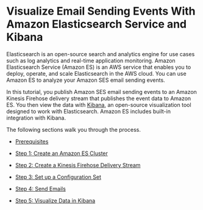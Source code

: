 # Visualize Email Sending Events With Amazon Elasticsearch Service and Kibana<a name="event-publishing-elasticsearch"></a>

Elasticsearch is an open\-source search and analytics engine for use cases such as log analytics and real\-time application monitoring\. Amazon Elasticsearch Service \(Amazon ES\) is an AWS service that enables you to deploy, operate, and scale Elasticsearch in the AWS cloud\. You can use Amazon ES to analyze your Amazon SES email sending events\. 

In this tutorial, you publish Amazon SES email sending events to an Amazon Kinesis Firehose delivery stream that publishes the event data to Amazon ES\. You then view the data with [Kibana](https://www.elastic.co/products/kibana), an open\-source visualization tool designed to work with Elasticsearch\. Amazon ES includes built\-in integration with Kibana\. 

The following sections walk you through the process\.

+ [Prerequisites](event-publishing-elasticsearch-prerequisites.md)

+ [Step 1: Create an Amazon ES Cluster](event-publishing-elasticsearch-cluster.md)

+ [Step 2: Create a Kinesis Firehose Delivery Stream](event-publishing-elasticsearch-firehose-stream.md)

+ [Step 3: Set up a Configuration Set](event-publishing-elasticsearch-configuration-set.md)

+ [Step 4: Send Emails](event-publishing-elasticsearch-send-email.md)

+ [Step 5: Visualize Data in Kibana](event-publishing-elasticsearch-kibana.md)